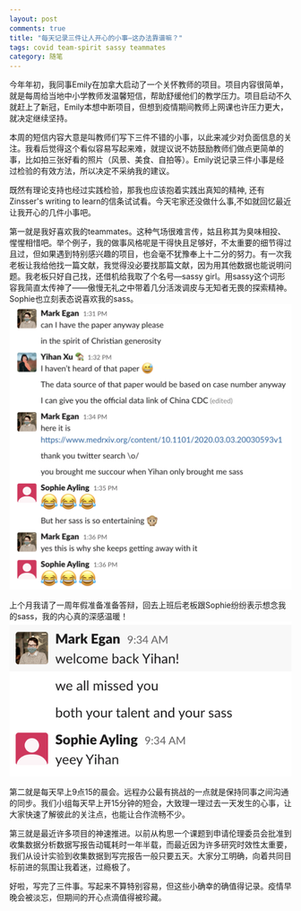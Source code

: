 ```yaml
---
layout: post
comments: true
title: "每天记录三件让人开心的小事—这办法靠谱嘛？"
tags: covid team-spirit sassy teammates
category: 随笔
---
```


今年年初，我同事Emily在加拿大启动了一个关怀教师的项目。项目内容很简单，就是每周给当地中小学教师发温馨短信，帮助舒缓他们的教学压力。项目启动不久就赶上了新冠，Emily本想中断项目，但想到疫情期间教师上网课也许压力更大，就决定继续坚持。

本周的短信内容大意是叫教师们写下三件不错的小事，以此来减少对负面信息的关注。我看后觉得这个看似容易写起来难，就提议说不妨鼓励教师们做点更简单的事，比如拍三张好看的照片（风景、美食、自拍等）。Emily说记录三件小事是经过检验的有效方法，所以决定不采纳我的建议。

既然有理论支持也经过实践检验，那我也应该抱着实践出真知的精神, 还有Zinsser's writing to learn的信条试试看。今天宅家还没做什么事,不如就回忆最近让我开心的几件小事吧。

第一就是我好喜欢我的teammates。这种气场很难言传，姑且称其为臭味相投、惺惺相惜吧。举个例子，我的做事风格呢是干得快且足够好，不太重要的细节得过且过，但如果遇到特别感兴趣的项目，也会毫不犹豫奉上十二分的努力。有一次我老板让我给他找一篇文献，我觉得没必要找那篇文献，因为用其他数据也能说明问题。我老板只好自己找，还借机给我取了个名号—sassy girl。用sassy这个词形容我简直太传神了——傲慢无礼之中带着几分活泼调皮与无知者无畏的探索精神。Sophie也立刻表态说喜欢我的sass。
![sassy girl1](/images/sassy_girl1.png)
 
上个月我请了一周年假准备准备答辩，回去上班后老板跟Sophie纷纷表示想念我的sass，我的内心真的深感温暖！ 
![sassy girl2](/images/sassy_girl2.png)
 
第二就是每天早上9点15的晨会。远程办公最有挑战的一点就是保持同事之间沟通的同步。我们小组每天早上开15分钟的短会，大致理一理过去一天发生的心事，让大家快速了解彼此的关注点，也能让合作流畅不少。

第三就是最近许多项目的神速推进。以前从构思一个课题到申请伦理委员会批准到收集数据分析数据写报告动辄耗时一年半载，而最近因为许多研究时效性太重要，我们从设计实验到收集数据到写完报告一般只要五天。大家分工明确，向着共同目标前进的氛围让我着迷，过瘾极了。

好啦，写完了三件事。写起来不算特别容易，但这些小确幸的确值得记录。疫情早晚会被淡忘，但期间的开心点滴值得被珍藏。